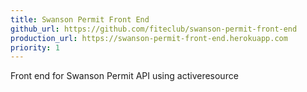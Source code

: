 ```yaml
---
title: Swanson Permit Front End
github_url: https://github.com/fiteclub/swanson-permit-front-end
production_url: https://swanson-permit-front-end.herokuapp.com
priority: 1
---
```

Front end for Swanson Permit API using activeresource<br>
